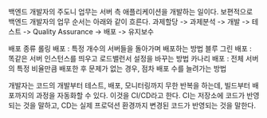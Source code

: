 백엔드 개발자의 주도니 업무는 서버 측 애플리케이션을 개발하는 일이다.
보편적으로 백엔드 개발자의 업무 순서는 아래와 같이 흐른다.
과제할당 -> 과제분석 -> 개발 -> 테스트 -> Quality Assurance ->  배포 -> 유지보수

배포 종류
롤링 배포 : 특정 개수의 서버들을 돌아가며 배포하는 방법
블루 그린 배포 : 똑같은 서버 인스턴스를 띄우고 로드밸런서 설정을 바꾸는 방법
카나리 배포 : 전체 서버의 특정 비율만큼 배포한 후 문제가 없는 경우, 점차 배포 수를 늘려가는 방법

개발자는 코드의 개발부터 테스트, 배포, 모니터링까지 무한 반복을 하는데, 빌드부터 배포까지의 과정을 자동화할 수 있다.
이것을 CI/CD라고 한다. CI는 저장소에 코드가 반영되는 것을 말하고, CD는 실제 프로덕션 환경까지 변경된 코드가 반영되는 것을 말한다.